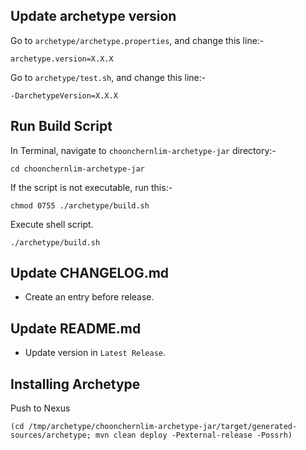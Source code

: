 ## Update archetype version 

Go to `archetype/archetype.properties`, and change this line:-

    archetype.version=X.X.X

Go to `archetype/test.sh`, and change this line:-

    -DarchetypeVersion=X.X.X

## Run Build Script

In Terminal, navigate to `choonchernlim-archetype-jar` directory:-

    cd choonchernlim-archetype-jar

If the script is not executable, run this:-

    chmod 0755 ./archetype/build.sh

Execute shell script.

    ./archetype/build.sh 

## Update CHANGELOG.md

* Create an entry before release.

## Update README.md

* Update version in `Latest Release`.

## Installing Archetype

Push to Nexus
    
    (cd /tmp/archetype/choonchernlim-archetype-jar/target/generated-sources/archetype; mvn clean deploy -Pexternal-release -Possrh)

